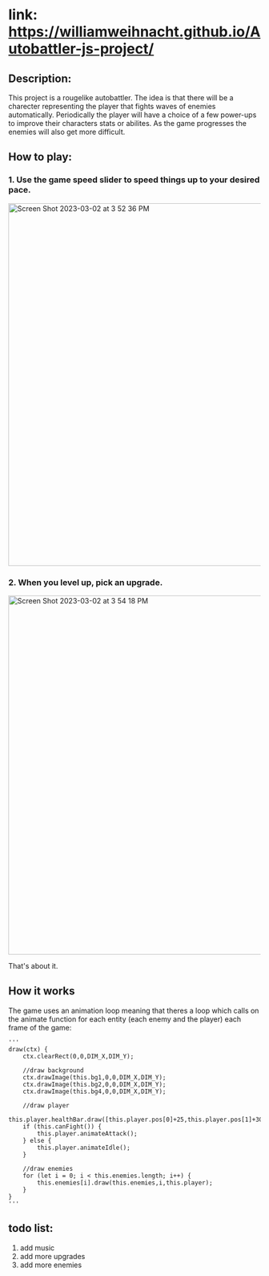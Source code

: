 # link: https://williamweihnacht.github.io/Autobattler-js-project/

## Description:
This project is a rougelike autobattler. The idea is that there will be a charecter representing the player that fights waves of enemies automatically. Periodically the player will have a choice of a few power-ups to improve their characters stats or abilites. As the game progresses the enemies will also get more difficult.

## How to play:

### 1. Use the game speed slider to speed things up to your desired pace.

<img width="723" alt="Screen Shot 2023-03-02 at 3 52 36 PM" src="https://user-images.githubusercontent.com/10673921/222592446-fac15322-d3c7-4478-844d-57e5fa028c1c.png">

### 2. When you level up, pick an upgrade.

<img width="716" alt="Screen Shot 2023-03-02 at 3 54 18 PM" src="https://user-images.githubusercontent.com/10673921/222592819-785dae9e-5639-4381-88d0-fed5b999994f.png">

That's about it.

## How it works

The game uses an animation loop meaning that theres a loop which calls on the animate function for each entity (each enemy and the player) each frame of the game:

    '''
    draw(ctx) {
        ctx.clearRect(0,0,DIM_X,DIM_Y);

        //draw background
        ctx.drawImage(this.bg1,0,0,DIM_X,DIM_Y);
        ctx.drawImage(this.bg2,0,0,DIM_X,DIM_Y);
        ctx.drawImage(this.bg4,0,0,DIM_X,DIM_Y);

        //draw player
        this.player.healthBar.draw([this.player.pos[0]+25,this.player.pos[1]+30]);
        if (this.canFight()) {
            this.player.animateAttack();
        } else {
            this.player.animateIdle();
        }

        //draw enemies
        for (let i = 0; i < this.enemies.length; i++) {
            this.enemies[i].draw(this.enemies,i,this.player);
        }
    }
    '''

## todo list:
1. add music
2. add more upgrades
3. add more enemies
